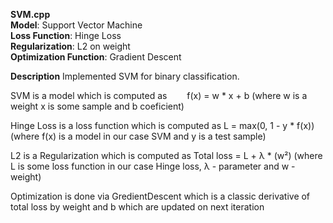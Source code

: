 **SVM.cpp**  
   **Model**: Support Vector Machine  
   **Loss Function**: Hinge Loss  
   **Regularization**: L2 on weight  
   **Optimization Function**: Gradient Descent  


**Description**
Implemented SVM for binary classification.

SVM is a model which is computed as
  f(x) = w * x + b  (where w is a weight x is some sample and b coeficient)

Hinge Loss is a loss function which is computed as
  L = max(0, 1 - y * f(x)) (where f(x) is a model in our case SVM and y is a test sample)

L2 is a Regularization which is computed as
  Total loss = L +  λ * (w²) (where L is some loss function in our case Hinge loss,  λ - parameter and w - weight)

Optimization is done via GredientDescent which is a classic derivative of total loss by weight and b which are updated on next iteration



